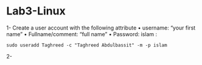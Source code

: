 # Lab3-Linux
1- Create a user account with the following attribute
• username: “your first name” 
• Fullname/comment: “full name” 
• Password: islam : 

    sudo useradd Taghreed -c "Taghreed Abdulbassit" -m -p islam

2- 



